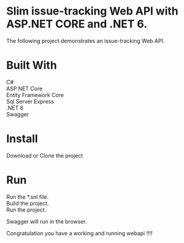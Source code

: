 #  Slim issue-tracking Web API with ASP.NET CORE and .NET 6.

The following project demonstrates an issue-tracking Web API.

# Built With
 C#<br/>
 ASP.NET Core <br/>
 Entity Framework Core<br/>
 Sql Server Express<br/>
.NET 6<br/>
Swagger<br />

# Install
 Download or Clone the project
 
# Run
Run the *.snl file.<br/>
Build the project.<br/>
Run the project.<br/>

Swagger will run in the browser.<br/>

Congratulation you have a working and running webapi !!!!
